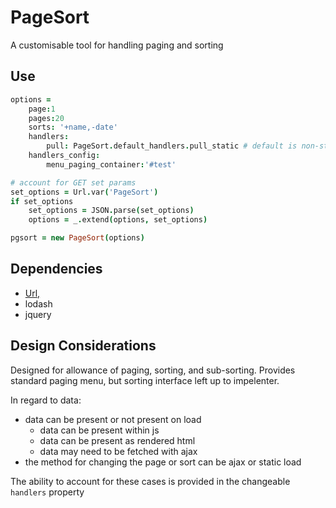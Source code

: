 # PageSort
A customisable tool for handling paging and sorting

## Use

```coffeescript
options =
	page:1
	pages:20
	sorts: '+name,-date'
	handlers:
		pull: PageSort.default_handlers.pull_static # default is non-static pull
	handlers_config:
		menu_paging_container:'#test'

# account for GET set params
set_options = Url.var('PageSort')
if set_options
	set_options = JSON.parse(set_options)
	options = _.extend(options, set_options)

pgsort = new PageSort(options)
```

## Dependencies
-	[Url, ](https://github.com/grithin/js_misc)
-	lodash
-	jquery

## Design Considerations
Designed for allowance of paging, sorting, and sub-sorting.  Provides standard paging menu, but sorting interface left up to impelenter.

In regard to data:
-	data can be present or not present on load
	-	data can be present within js
	-	data can be present as rendered html
	-	data may need to be fetched with ajax
-	the method for changing the page or sort can be ajax or static load

The ability to account for these cases is provided in the changeable `handlers` property